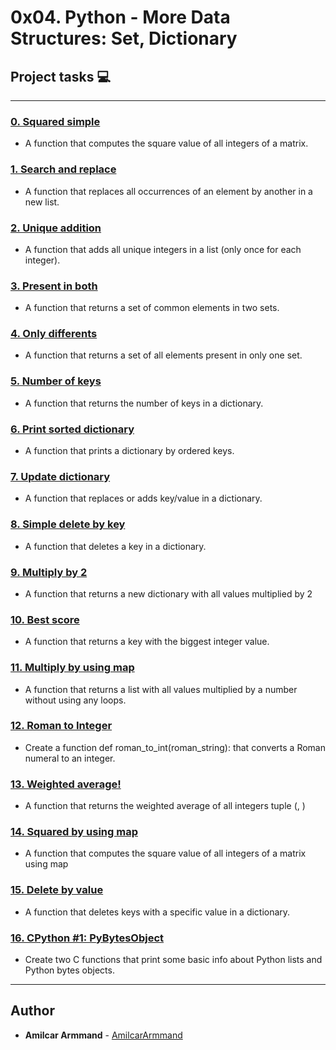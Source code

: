 # 0x04. Python - More Data Structures: Set, Dictionary

## Project tasks :computer:

---

### [0. Squared simple](./0-square_matrix_simple.py)
* A function that computes the square value of all integers of a matrix.


### [1. Search and replace](./1-search_replace.py)
* A function that replaces all occurrences of an element by another in a new list.


### [2. Unique addition](./2-uniq_add.py)
* A function that adds all unique integers in a list (only once for each integer).


### [3. Present in both](./3-common_elements.py)
* A function that returns a set of common elements in two sets.


### [4. Only differents](./4-only_diff_elements.py)
* A function that returns a set of all elements present in only one set.


### [5. Number of keys](./5-number_keys.py)
* A function that returns the number of keys in a dictionary.


### [6. Print sorted dictionary](./6-print_sorted_dictionary.py)
* A function that prints a dictionary by ordered keys.


### [7. Update dictionary](./7-update_dictionary.py)
* A function that replaces or adds key/value in a dictionary.


### [8. Simple delete by key](./8-simple_delete.py)
* A function that deletes a key in a dictionary.


### [9. Multiply by 2](./9-multiply_by_2.py)
* A function that returns a new dictionary with all values multiplied by 2


### [10. Best score](./10-best_score.py)
* A function that returns a key with the biggest integer value.


### [11. Multiply by using map](./11-mutiply_list_map.py)
* A function that returns a list with all values multiplied by a number without using any loops.


### [12. Roman to Integer](./12-roman_to_int.py)
* Create a function def roman_to_int(roman_string): that converts a Roman numeral to an integer. 


### [13. Weighted average!](./100-weight_average.py)
* A function that returns the weighted average of all integers tuple (<score>, <weight>)


### [14. Squared by using map](./101-square_matrix_map.py)
* A function that computes the square value of all integers of a matrix using map


### [15. Delete by value](./102-complex_delete.py)
* A function that deletes keys with a specific value in a dictionary.


### [16. CPython #1: PyBytesObject](./103-python.c)
* Create two C functions that print some basic info about Python lists and Python bytes objects.

---

## Author
* **Amilcar Armmand** - [AmilcarArmmand](https://github.com/AmilcarArmmand)
